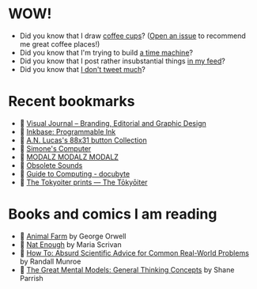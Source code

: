 # WOW!

- Did you know that I draw [coffee cups](https://papercups.mamuso.net/)? ([Open an issue](https://github.com/mamuso/papercups/issues) to recommend me great coffee places!)
- Did you know that I'm trying to build [a time machine](https://github.com/mamuso/fluxcapacitor)?
- Did you know that I post rather insubstantial things [in my feed](https://feed.mamuso.net/)?
- Did you know that [I don't tweet much](https://twitter.com/mamuso)?

# Recent bookmarks

- 👀 [Visual Journal – Branding, Editorial and Graphic Design](https://visualjournal.it/page:6)
- 👀 [Inkbase: Programmable Ink](https://www.inkandswitch.com/inkbase/)
- 👀 [A.N. Lucas's 88x31 button Collection](https://anlucas.neocities.org/88x31Buttons.html)
- 👀 [Simone's Computer](https://simone.computer/#/webdesktops)
- 👀 [MODALZ MODALZ MODALZ](https://modalzmodalzmodalz.com/)
- 👀 [Obsolete Sounds](https://citiesandmemory.com/obsolete-sounds/)
- 👀 [Guide to Computing - docubyte](https://www.docubyte.com/projects/guide-to-computing/)
- 👀 [The Tokyoiter prints — The Tōkyōiter](http://www.thetokyoiter.com/shop2022)


# Books and comics I am reading

- 📘 [Animal Farm](https://www.goodreads.com/book/show/8349198) by George Orwell
- 📘 [Nat Enough](https://www.goodreads.com/book/show/45714795) by Maria Scrivan
- 📘 [How To: Absurd Scientific Advice for Common Real-World Problems](https://www.goodreads.com/book/show/43851501) by Randall Munroe
- 📘 [The Great Mental Models: General Thinking Concepts](https://www.goodreads.com/book/show/58103132) by Shane Parrish

